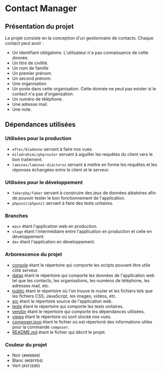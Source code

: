 # Contact Manager

## Présentation du projet

Le projet consiste en la conception d'un gestionnaire de contacts. Chaque contact peut avoir :

- Un identifiant obligatoire. L'utilisateur n'a pas connaissance de cette donnée.
- Un titre de civilité.
- Un nom de famille
- Un premier prénom.
- Un second prénom.
- Une organisation.
- Un poste dans cette organisation. Cette donnée ne peut pas exister si le contact n'a pas d'organisation.
- Un numéro de téléphone.
- Une adresse mail.
- Une note.

## Dépendances utilisées

### Utilisées pour la production

- ``eftec/bladeone`` servant à faire nos vues.
- ``miladrahimi/phprouter`` servant à aiguiller les requêtes du client vers le bon traitement.
- ``laminas/laminas-diactoros`` servant à mettre en forme les requêtes et les réponses échangées entre le client et le serveur.

### Utilisées pour le développement

- ``fakerphp/faker`` servant à construire des jeux de données aléatoires afin de pouvoir tester le bon fonctionnement de l'application.
- ``phpunit/phpunit`` servant à faire des tests unitaires.

### Branches

- ``main`` étant l'application web en production.
- ``stage`` étant l'intermédiaire entre l'application en production et celle en développement.
- ``dev`` étant l'application en développement.

### Arborescence du projet

- [console](console) étant le répertoire qui comporte les scripts pouvant être utile côté serveur.
- [datas](datas) étant le répertoire qui comporte les données de l'application web tel que les contacts, les organisations, les numéros de téléphone, les adresses mail, etc.
- [public](public) étant le répertoire où l'on trouve le router et les fichiers tels que les fichiers CSS, JavaScript, les images, vidéos, etc.
- [src](src) étant le répertoire source de l'application web.
- [tests](tests) étant le répertoire qui comporte les tests unitaires.
- [vendor](vendor) étant le repertoire qui comporte les dépendances utilisées.
- [views](views) étant le répertoire où sont stocké nos vues.
- [composer.json](composer.json) étant le fichier où est répertorié des informations utiles pour la commande ``composer``.
- [README.md](README.md) étant le fichier qui décrit le projet.

### Couleur du projet

- Noir (``#000000``)
- Blanc (``#EBFFD4``)
- Vert (``#1F2E0D``)